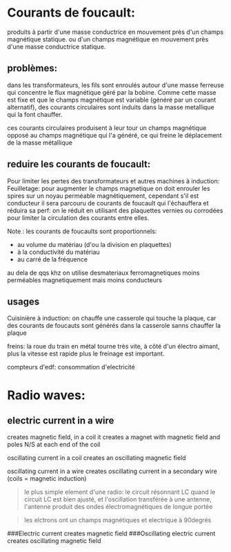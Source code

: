# Courants de foucault:
produits à partir d'une masse conductrice en mouvement près d'un champs magnétique statique.
ou d'un champs magnétique en mouvement près d'une masse conductrice statique.

## problèmes: 
dans les transformateurs, les fils sont enroulés autour d'une masse ferreuse qui concentre le flux magnétique géré par la bobine. 
Comme cette masse est fixe et que le champs magnétique est variable (généré par un courant alternatif), des courants circulaires sont induits dans la masse metallique qui la font chauffer.

ces courants circulaires produisent à leur tour un champs magnétique opposé au champs magnétique qui l'a généré, ce qui freine le déplacement de la masse métallique

## reduire les courants de foucault:
Pour limiter les pertes des transformateurs et autres machines à induction:
Feuilletage: pour augmenter le champs magnetique on doit enrouler les spires sur un noyau perméable magnétiquement, cependant s'il est conducteur il sera parcouru de courants de foucault qui l'échauffera et réduira sa perf:
on le réduit en utilisant des plaquettes vernies ou corrodées pour limiter la circulation des courants entre elles.

Note : les courants de foucaults sont proportionnels:
- au volume du matériau (d'ou la division en plaquettes)
- à la conductivité du matériau
- au carré de la fréquence

au dela de qqs khz on utilise desmateriaux ferromagnetiques moins perméables magnetiquement mais moins conducteurs




## usages
Cuisinière à induction:
on chauffe une casserole qui touche la plaque, car des courants de foucauts sont générés dans la casserole sanns chauffer la plaque


freins:
la roue du train en métal tourne très vite, à côté d'un électro aimant, plus la vitesse est rapide plus le freinage est important.


compteurs d'edf: consommation d'electricité





# Radio waves:

## electric current in a wire
creates magnetic field, in a coil it creates a magnet with magnetic field and poles N/S at each end of the coil

oscillating current in a coil creates an oscillating magnetic field

oscillating current in a wire creates oscillating current in a secondary wire (coils = magnetic induction)

> le plus simple element d'une radio: le circuit résonnant LC
> quand le circuit LC est bien ajusté, et l'oscillation transférée à une antenne, l'antenne produit des ondes électromagnétiques de longue portée

> les elctrons ont un champs magnétiques et electrique à 90degrés

###Electric current creates magnetic field
###Oscillating electric current creates oscillating magnetic field

